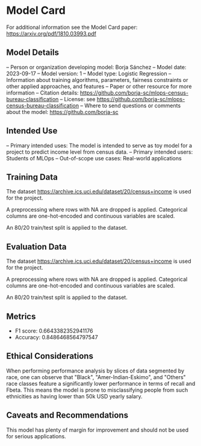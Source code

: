 # Model Card

For additional information see the Model Card paper: https://arxiv.org/pdf/1810.03993.pdf

## Model Details
– Person or organization developing model: Borja Sánchez
– Model date: 2023-09-17
– Model version: 1
– Model type: Logistic Regression
– Information about training algorithms, parameters, fairness constraints or other applied approaches, and features
– Paper or other resource for more information
– Citation details: https://github.com/borja-sc/mlops-census-bureau-classification
– License: see https://github.com/borja-sc/mlops-census-bureau-classification
– Where to send questions or comments about the model: https://github.com/borja-sc

## Intended Use
– Primary intended uses: The model is intended to serve as toy model for a project to predict income level from census data.
– Primary intended users: Students of MLOps
– Out-of-scope use cases: Real-world applications

## Training Data
The dataset https://archive.ics.uci.edu/dataset/20/census+income is used for the project.

A preprocessing where rows with NA are dropped is applied.
Categorical columns are one-hot-encoded and continuous variables are scaled.

An 80/20 train/test split is applied to the dataset.

## Evaluation Data
The dataset https://archive.ics.uci.edu/dataset/20/census+income is used for the project.

A preprocessing where rows with NA are dropped is applied.
Categorical columns are one-hot-encoded and continuous variables are scaled.

An 80/20 train/test split is applied to the dataset.

## Metrics
- F1 score: 0.6643382352941176
- Accuracy: 0.8486468564797547

## Ethical Considerations
When performing performance analysis by slices of data segmented by race, one can observe that "Black", "Amer-Indian-Eskimo", and "Others" race classes feature a significantly lower performance in terms of recall and Fbeta. This means the model is prone to misclassifying people from such ethnicities as having lower than 50k USD yearly salary.

## Caveats and Recommendations
This model has plenty of margin for improvement and should not be used for serious applications.